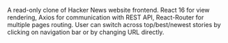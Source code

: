A read-only clone of Hacker News website frontend.
React 16 for view rendering, Axios for communication with REST API, React-Router for multiple pages routing.
User can switch across top/best/newest stories by clicking on navigation bar or by changing URL directly.
